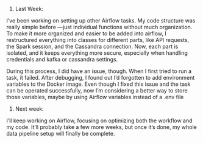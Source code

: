 1. Last Week:

I’ve been working on setting up other Airflow tasks. My code structure was really simple before —just individual functions without much organization. To make it more organized and easier to be added into airflow, I restructured everything into classes for different parts, like API requests, the Spark session, and the Cassandra connection. Now, each part is isolated, and it keeps everything more secure, especially when handling credentials and kafka or cassandra settings.

During this process, I did have an issue, though. When I first tried to run a task, it failed. After debugging, I found out I’d forgotten to add environment variables to the Docker image. Even though I fixed this issue and the task can be operated successfully, now I’m considering a better way to store those variables, maybe by using Airflow variables instead of a .env file

1. Next week:

I’ll keep working on Airflow, focusing on optimizing both the workflow and my code. It’ll probably take a few more weeks, but once it’s done, my whole data pipeline setup will finally be complete.